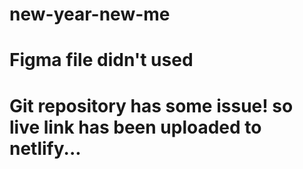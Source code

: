 # new-year-new-me
# Figma file didn't used
# Git repository has some issue! so live link has been uploaded to netlify...

